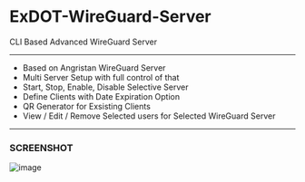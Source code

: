 # ExDOT-WireGuard-Server
CLI Based Advanced WireGuard Server  

***

 - Based on Angristan WireGuard Server
 - Multi Server Setup with full control of that
 - Start, Stop, Enable, Disable Selective Server
 - Define Clients with Date Expiration Option
 - QR Generator for Exsisting Clients
 - View / Edit / Remove Selected users for Selected WireGuard Server

***
### SCREENSHOT
![image](https://github.com/ExtremeDot/ExDOT-WireGuard-Server/assets/120102306/8010f93f-d849-4c61-9497-67669e1846ed)


